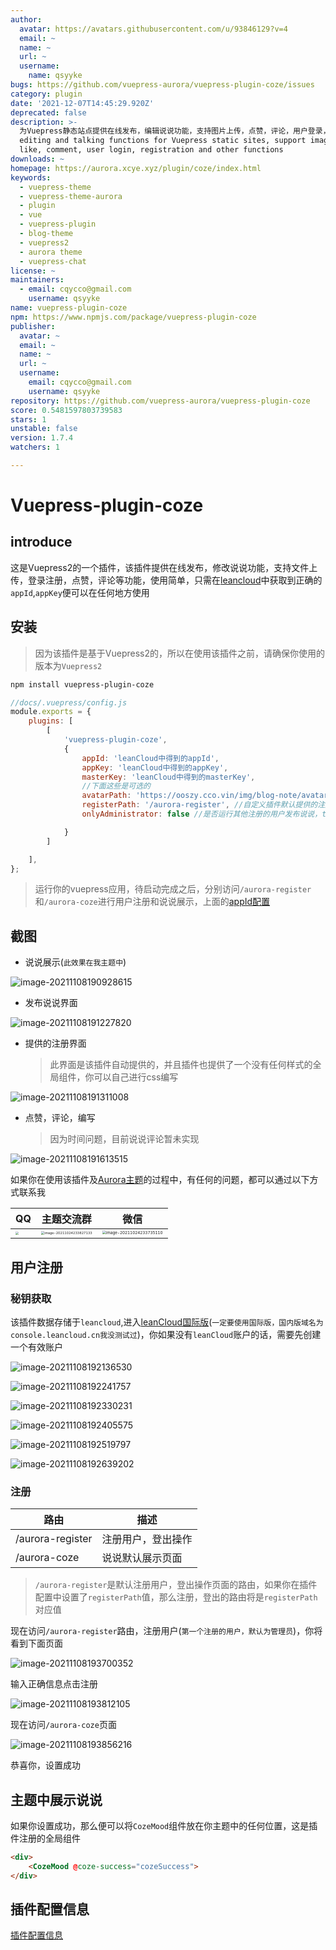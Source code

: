 ```yaml
---
author:
  avatar: https://avatars.githubusercontent.com/u/93846129?v=4
  email: ~
  name: ~
  url: ~
  username:
    name: qsyyke
bugs: https://github.com/vuepress-aurora/vuepress-plugin-coze/issues
category: plugin
date: '2021-12-07T14:45:29.920Z'
deprecated: false
description: >-
  为Vuepress静态站点提供在线发布，编辑说说功能，支持图片上传，点赞，评论，用户登录，注册等功能 Provide online publishing,
  editing and talking functions for Vuepress static sites, support image upload,
  like, comment, user login, registration and other functions
downloads: ~
homepage: https://aurora.xcye.xyz/plugin/coze/index.html
keywords:
  - vuepress-theme
  - vuepress-theme-aurora
  - plugin
  - vue
  - vuepress-plugin
  - blog-theme
  - vuepress2
  - aurora theme
  - vuepress-chat
license: ~
maintainers:
  - email: cqycco@gmail.com
    username: qsyyke
name: vuepress-plugin-coze
npm: https://www.npmjs.com/package/vuepress-plugin-coze
publisher:
  avatar: ~
  email: ~
  name: ~
  url: ~
  username:
    email: cqycco@gmail.com
    username: qsyyke
repository: https://github.com/vuepress-aurora/vuepress-plugin-coze
score: 0.5481597803739583
stars: 1
unstable: false
version: 1.7.4
watchers: 1

---
```


# Vuepress-plugin-coze

## introduce

这是Vuepress2的一个插件，该插件提供在线发布，修改说说功能，支持文件上传，登录注册，点赞，评论等功能，使用简单，只需在[leancloud](https://console.leancloud.app/)中获取到正确的`appId`,`appKey`便可以在任何地方使用



## 安装

>  因为该插件是基于Vuepress2的，所以在使用该插件之前，请确保你使用的版本为`Vuepress2`

```sh
npm install vuepress-plugin-coze
```



```js
//docs/.vuepress/config.js
module.exports = {
    plugins: [
        [
            'vuepress-plugin-coze',
            {
                appId: 'leanCloud中得到的appId',
                appKey: 'leanCloud中得到的appKey',
                masterKey: 'leanCloud中得到的masterKey',
                //下面这些是可选的
                avatarPath: 'https://ooszy.cco.vin/img/blog-note/avatar-aurora.png',//说说头像url
                registerPath: '/aurora-register', //自定义插件默认提供的注册页面路由，请在前面加上/
                onlyAdministrator: false //是否运行其他注册的用户发布说说，true表示只有管理员可以发布

            }
        ]

    ],
};
```



> 运行你的vuepress应用，待启动完成之后，分别访问`/aurora-register`和`/aurora-coze`进行用户注册和说说展示，上面的[appId配置](#秘钥获取)



## 截图

- 说说展示(`此效果在我主题中`)

![image-20211108190928615](https://ooszy.cco.vin/img/blog-note/image-20211108190928615.png?x-oss-process=style/pictureProcess1)



- 发布说说界面

![image-20211108191227820](https://ooszy.cco.vin/img/blog-note/image-20211108191227820.png?x-oss-process=style/pictureProcess1)



- 提供的注册界面

  > 此界面是该插件自动提供的，并且插件也提供了一个没有任何样式的全局组件，你可以自己进行css编写

![image-20211108191311008](https://ooszy.cco.vin/img/blog-note/image-20211108191311008.png?x-oss-process=style/pictureProcess1)



- 点赞，评论，编写

  > 因为时间问题，目前说说评论暂未实现

![image-20211108191613515](https://ooszy.cco.vin/img/blog-note/image-20211108191613515.png?x-oss-process=style/pictureProcess1)





如果你在使用该插件及[Aurora主题](https://aurora.xcye.xyz)的过程中，有任何的问题，都可以通过以下方式联系我

| QQ                                                           | 主题交流群                                                   | 微信                                                         |
| ------------------------------------------------------------ | ------------------------------------------------------------ | ------------------------------------------------------------ |
| <img src="https://ooszy.cco.vin/img/blog-note/image-20211024233620332.png?x-oss-process=style/pictureProcess1" style="zoom:33%;" /> | <img src="https://ooszy.cco.vin/img/blog-note/image-20211024233827133.png?x-oss-process=style/pictureProcess1" alt="image-20211024233827133" style="zoom:33%;" /> | <img src="https://ooszy.cco.vin/img/blog-note/image-20211024233735110.png?x-oss-process=style/pictureProcess1" alt="image-20211024233735110" style="zoom: 39%;" /> |



## 用户注册

### 秘钥获取

该插件数据存储于`leancloud`,进入[leanCloud国际版](https://console.leancloud.app/)(`一定要使用国际版，国内版域名为console.leancloud.cn我没测试过`)，你如果没有`leanCloud`账户的话，需要先创建一个有效账户

![image-20211108192136530](https://ooszy.cco.vin/img/blog-note/image-20211108192136530.png?x-oss-process=style/pictureProcess1)

![image-20211108192241757](https://ooszy.cco.vin/img/blog-note/image-20211108192241757.png?x-oss-process=style/pictureProcess1)

![image-20211108192330231](https://ooszy.cco.vin/img/blog-note/image-20211108192330231.png?x-oss-process=style/pictureProcess1)

![image-20211108192405575](https://ooszy.cco.vin/img/blog-note/image-20211108192405575.png?x-oss-process=style/pictureProcess1)

![image-20211108192519797](https://ooszy.cco.vin/img/blog-note/image-20211108192519797.png?x-oss-process=style/pictureProcess1)

![image-20211108192639202](https://ooszy.cco.vin/img/blog-note/image-20211108192639202.png?x-oss-process=style/pictureProcess1)





### 注册

| 路由             | 描述               |
| ---------------- | ------------------ |
| /aurora-register | 注册用户，登出操作 |
| /aurora-coze     | 说说默认展示页面   |

> `/aurora-register`是默认注册用户，登出操作页面的路由，如果你在插件配置中设置了`registerPath`值，那么注册，登出的路由将是`registerPath`对应值


现在访问`/aurora-register`路由，注册用户(`第一个注册的用户，默认为管理员`)，你将看到下面页面

![image-20211108193700352](https://ooszy.cco.vin/img/blog-note/image-20211108193700352.png?x-oss-process=style/pictureProcess1)

输入正确信息点击注册

![image-20211108193812105](https://ooszy.cco.vin/img/blog-note/image-20211108193812105.png?x-oss-process=style/pictureProcess1)



现在访问`/aurora-coze`页面

![image-20211108193856216](https://ooszy.cco.vin/img/blog-note/image-20211108193856216.png?x-oss-process=style/pictureProcess1)



恭喜你，设置成功



## 主题中展示说说

如果你设置成功，那么便可以将`CozeMood`组件放在你主题中的任何位置，这是插件注册的全局组件

```html
<div>
	<CozeMood @coze-success="cozeSuccess">
</div>
```



## 插件配置信息

[插件配置信息](https://aurora.xcye.xyz/plugin/coze/config.html)
